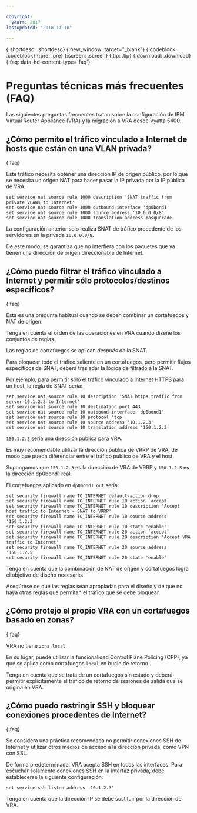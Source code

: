 ```yaml
---

copyright:
  years: 2017
lastupdated: "2018-11-10"

---
```


{:shortdesc: .shortdesc}
{:new_window: target="_blank"}
{:codeblock: .codeblock}
{:pre: .pre}
{:screen: .screen}
{:tip: .tip}
{:download: .download}
{:faq: data-hd-content-type='faq'}

# Preguntas técnicas más frecuentes (FAQ)
Las siguientes preguntas frecuentes tratan sobre la configuración de IBM Virtual Router Appliance (VRA) y la migración a VRA desde Vyatta 5400.

## ¿Cómo permito el tráfico vinculado a Internet de hosts que están en una VLAN privada?
{:faq}

Este tráfico necesita obtener una dirección IP de origen público, por lo que se necesita un origen NAT para hacer pasar la IP privada por la IP pública de VRA.

```
set service nat source rule 1000 description 'SNAT traffic from private VLANs to Internet'
set service nat source rule 1000 outbound-interface 'dp0bond1'
set service nat source rule 1000 source address '10.0.0.0/8'
set service nat source rule 1000 translation address masquerade
```

La configuración anterior solo realiza SNAT de tráfico procedente de los servidores en la privada `10.0.0.0/8`.

De este modo, se garantiza que no interfiera con los paquetes que ya tienen una dirección de origen direccionable de Internet.

## ¿Cómo puedo filtrar el tráfico vinculado a Internet y permitir sólo protocolos/destinos específicos?
{:faq}

Esta es una pregunta habitual cuando se deben combinar un cortafuegos y NAT de origen.

Tenga en cuenta el orden de las operaciones en VRA cuando diseñe los conjuntos de reglas.

Las reglas de cortafuegos se aplican *después de* la SNAT.

Para bloquear todo el tráfico saliente en un cortafuegos, pero permitir flujos específicos de SNAT, deberá trasladar la lógica de filtrado a la SNAT.

Por ejemplo, para permitir sólo el tráfico vinculado a Internet HTTPS para un host, la regla de SNAT sería:

```
set service nat source rule 10 description 'SNAT https traffic from server 10.1.2.3 to Internet'
set service nat source rule 10 destination port 443
set service nat source rule 10 outbound-interface 'dp0bond1'
set service nat source rule 10 protocol 'tcp'
set service nat source rule 10 source address '10.1.2.3'
set service nat source rule 10 translation address '150.1.2.3'
```

`150.1.2.3` sería una dirección pública para VRA. 

Es muy recomendable utilizar la dirección pública de VRRP de VRA, de modo que pueda diferenciar entre el tráfico público de VRA y el host.

Supongamos que `150.1.2.3` es la dirección de VRA de VRRP y `150.1.2.5` es la dirección dp0bond1 real.

El cortafuegos aplicado en `dp0bond1 out` sería:

```
set security firewall name TO_INTERNET default-action drop
set security firewall name TO_INTERNET rule 10 action `accept`
set security firewall name TO_INTERNET rule 10 description 'Accept host traffic to Internet - SNAT to VRRP'
set security firewall name TO_INTERNET rule 10 source address '150.1.2.3'
set security firewall name TO_INTERNET rule 10 state 'enable'
set security firewall name TO_INTERNET rule 20 action `accept`
set security firewall name TO_INTERNET rule 20 description 'Accept VRA traffic to Internet'
set security firewall name TO_INTERNET rule 20 source address '150.1.2.5'
set security firewall name TO_INTERNET rule 20 state 'enable'
```

Tenga en cuenta que la combinación de NAT de origen y cortafuegos logra el objetivo de diseño necesario. 

Asegúrese de que las reglas sean apropiadas para el diseño y de que no haya otras reglas que permitan el tráfico que se debe bloquear. 

## ¿Cómo protejo el propio VRA con un cortafuegos basado en zonas?
{:faq}

VRA no tiene `zona local`.

En su lugar, puede utilizar la funcionalidad Control Plane Policing (CPP), ya que se aplica como cortafuegos `local` en bucle de retorno.

Tenga en cuenta que se trata de un cortafuegos sin estado y deberá permitir explícitamente el tráfico de retorno de sesiones de salida que se origina en VRA.

## ¿Cómo puedo restringir SSH y bloquear conexiones procedentes de Internet?
{:faq}

Se considera una práctica recomendada no permitir conexiones SSH de Internet y utilizar otros medios de acceso a la dirección privada, como VPN con SSL.

De forma predeterminada, VRA acepta SSH en todas las interfaces.
Para escuchar solamente conexiones SSH en la interfaz privada, debe establecerse la siguiente configuración:

```
set service ssh listen-address '10.1.2.3'
```

Tenga en cuenta que la dirección IP se debe sustituir por la dirección de VRA.
